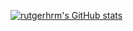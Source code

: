 [![rutgerhrm's GitHub stats](https://github-readme-stats.vercel.app/api?username=rutgerhrm)](https://github.com/anuraghazra/github-readme-stats)

<!--
**rutgerhrm/rutgerhrm** is a ✨ _special_ ✨ repository because its `README.md` (this file) appears on your GitHub profile.

Here are some ideas to get you started:

- 🔭 I’m currently working on ...
- 🌱 I’m currently learning ...
- 👯 I’m looking to collaborate on ...
- 🤔 I’m looking for help with ...
- 💬 Ask me about ...
- 📫 How to reach me: ...
- 😄 Pronouns: ...
- ⚡ Fun fact: ...
-->
